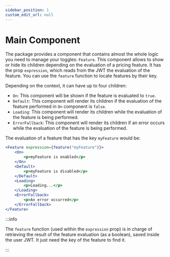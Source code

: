 ```yaml
---
sidebar_position: 1
custom_edit_url: null
---
```


# Main Component

The package provides a component that contains almost the whole logic you need to manage your toggles: `Feature`. This component allows to show or hide its children depending on the evaluation of a pricing feature. It has the prop `expression`, which reads from the JWT the evaluation of the feature. You can use the `feature` function to locate features by their key.

Depending on the context, it can have up to four children:

- `On`: This component will be shown if the feature is evaluated to `true`.
- `Default`: This component will render its children if the evaluation of the feature performed in `On` component is `false`.
- `Loading`: This component will render its children while the evaluation of the feature is being performed.
- `ErrorFallback`: This component will render its children if an error occurs while the evaluation of the feature is being performed.

The evaluation of a feature that has the key `myFeature` would be:

```jsx
<Feature expression={feature("myFeature")}>
    <On>
        <p>myFeature is enabled</p>
    </On>
    <Default>
        <p>myFeature is disabled</p>
    </Default>
    <Loading>
        <p>Loading...</p>
    </Loading>
    <ErrorFallback>
        <p>An error occurred</p>
    </ErrorFallback>
</Feature>
```

:::info

The `feature` function (used within the `expression` prop) is in charge of retrieving the result of the feature evaluation (as a boolean), saved inside the user JWT. It just need the key of the feature to find it.

:::